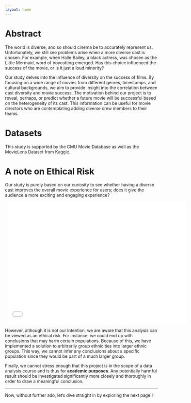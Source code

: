 ```yaml
---
layout: home
---
```


# Abstract

The world is diverse, and so should cinema be to accurately represent us. Unfortunately, we still see problems arise when a more diverse cast is chosen. For example, when Halle Bailey, a black actress, was chosen as the Little Mermaid, word of boycotting emerged. Has this choice influenced the success of the movie, or is it just a loud minority? 

Our study delves into the influence of diversity on the success of films. By focusing on a wide range of movies from different genres, timestamps, and cultural backgrounds, we aim to provide insight into the correlation between cast diversity and movie success. The motivation behind our project is to reveal, perhaps, or predict whether a future movie will be successful based on the heterogeneity of its cast. This information can be useful for movie directors who are contemplating adding diverse crew members to their teams.

# Datasets 

This study is supported by the CMU Movie Database as well as the MovieLens Dataset from Kaggle.

# A note on Ethical Risk

Our study is purely based on our curiosity to see whether having a diverse cast improves the overall movie experience for users; does it give the audience a more exciting and engaging experience?

<div>
  <!-- Replace the following line with your actual graph code -->
  <iframe src="assets/plots/test_plot.html" width="600" height="400" frameborder="0"></iframe>
</div>

However, although it is not our intention, we are aware that this analysis can be viewed as an ethical risk. For instance, we could end up with conclusions that may harm certain populations. Because of this, we have implemented a solution to arbitrarily group ethnicities into larger ethnic groups. This way, we cannot infer any conclusions about a specific population since they would be part of a much larger group.

Finally, we cannot stress enough that this project is in the scope of a data analysis course and is thus for **academic purposes**. Any potentially harmful result should be investigated significantly more closely and thoroughly in order to draw a meaningful conclusion.

---

Now, without further ado, let’s dive straight in by exploring the next page !
